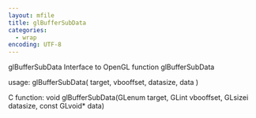 ```yaml
---
layout: mfile
title: glBufferSubData
categories:
  - wrap
encoding: UTF-8
---
```


glBufferSubData  Interface to OpenGL function glBufferSubData

usage:  glBufferSubData( target, vbooffset, datasize, data )

C function:  void glBufferSubData(GLenum target, GLint vbooffset, GLsizei datasize, const GLvoid\* data)